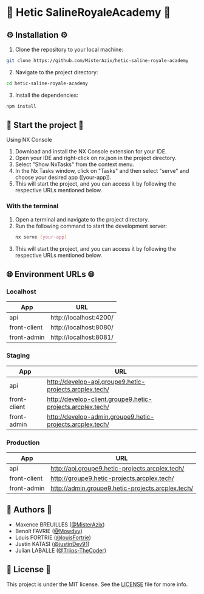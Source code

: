 # 🎵 Hetic SalineRoyaleAcademy 🎼

## ⚙️ Installation ⚙️
1. Clone the repository to your local machine:
```bash
git clone https://github.com/MisterAzix/hetic-saline-royale-academy
```

2. Navigate to the project directory:
```bash
cd hetic-saline-royale-academy
```

3. Install the dependencies:
```bash
npm install
```

## 🚀 Start the project 🚀
Using NX Console
1. Download and install the NX Console extension for your IDE.
2. Open your IDE and right-click on nx.json in the project directory.
3. Select "Show NxTasks" from the context menu.
4. In the Nx Tasks window, click on "Tasks" and then select "serve" and choose your desired app ([your-app]).
5. This will start the project, and you can access it by following the respective URLs mentioned below.

###  With the terminal
1. Open a terminal and navigate to the project directory.
2. Run the following command to start the development server:
    ```bash
    nx serve [your-app]
    ```
3. This will start the project, and you can access it by following the respective URLs mentioned below.


## 🌐 Environment URLs 🌐
### Localhost
| App          | URL                    |
|--------------|------------------------|
| api          | http://localhost:4200/ |
| front-client | http://localhost:8080/ |
| front-admin  | http://localhost:8081/ |

### Staging
| App          | URL                                                        |
|--------------|------------------------------------------------------------|
| api          | http://develop-api.groupe9.hetic-projects.arcplex.tech/    |
| front-client | http://develop-client.groupe9.hetic-projects.arcplex.tech/ |
| front-admin  | http://develop-admin.groupe9.hetic-projects.arcplex.tech/  |

### Production
| App          | URL                                               |
|--------------|---------------------------------------------------|
| api          | http://api.groupe9.hetic-projects.arcplex.tech/   |
| front-client | http://groupe9.hetic-projects.arcplex.tech/       |
| front-admin  | http://admin.groupe9.hetic-projects.arcplex.tech/ |

## 👤️ Authors 👤
- Maxence BREUILLES ([@MisterAzix](https://github.com/MisterAzix))<br />
- Benoît FAVRIE ([@Mowdyy](https://github.com/Mowdyy))<br />
- Louis FORTRIE ([@louisFortrie](https://github.com/louisFortrie))<br />
- Justin KATASI ([@justinDev91](https://github.com/justinDev91))<br />
- Julian LABALLE ([@Triips-TheCoder](https://github.com/Triips-TheCoder))

## 📝 License 📝
This project is under the MIT license. See the [LICENSE](LICENSE) file for more info.
